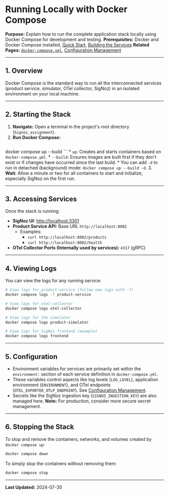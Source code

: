 # Running Locally with Docker Compose

**Purpose:** Explain how to run the complete application stack locally using Docker Compose for development and testing.
**Prerequisites:** Docker and Docker Compose installed, [Quick Start](../Quick_Start.md), [Building the Services](./Building_the_Services.md)
**Related Pages:** [`docker-compose.yml`](../../docker-compose.yml), [Configuration Management](./Configuration_Management.md)

---

## 1. Overview

Docker Compose is the standard way to run all the interconnected services (product service, simulator, OTel collector, SigNoz) in an isolated environment on your local machine.

---

## 2. Starting the Stack

1.  **Navigate:** Open a terminal in the project's root directory (`Signoz_assignment`).
2.  **Run Docker Compose:**
    ```bash
docker compose up --build
    ```
    *   `up`: Creates and starts containers based on `docker-compose.yml`.
    *   `--build`: Ensures images are built first if they don't exist or if changes have occurred since the last build.
    *   You can add `-d` to run in detached (background) mode: `docker compose up --build -d`.
3.  **Wait:** Allow a minute or two for all containers to start and initialize, especially SigNoz on the first run.

---

## 3. Accessing Services

Once the stack is running:

*   **SigNoz UI:** [http://localhost:3301](http://localhost:3301)
*   **Product Service API:** Base URL `http://localhost:8082`
    *   Examples:
        *   `curl http://localhost:8082/products`
        *   `curl http://localhost:8082/health`
*   **OTel Collector Ports (Internally used by services):** `4317` (gRPC)

---

## 4. Viewing Logs

You can view the logs for any running service:

```bash
# View logs for product-service (follow new logs with -f)
docker compose logs -f product-service

# View logs for otel-collector
docker compose logs otel-collector

# View logs for the simulator
docker compose logs product-simulator

# View logs for SigNoz frontend (example)
docker compose logs frontend
```

---

## 5. Configuration

*   Environment variables for services are primarily set within the `environment:` section of each service definition in `docker-compose.yml`.
*   These variables control aspects like log levels (`LOG_LEVEL`), application environment (`ENVIRONMENT`), and OTel endpoints (`OTEL_EXPORTER_OTLP_ENDPOINT`). See [Configuration Management](./Configuration_Management.md).
*   Secrets like the SigNoz ingestion key (`SIGNOZ_INGESTION_KEY`) are also managed here. **Note:** For production, consider more secure secret management.

---

## 6. Stopping the Stack

To stop and remove the containers, networks, and volumes created by `docker compose up`:

```bash
docker compose down
```

To simply stop the containers without removing them:

```bash
docker compose stop
```

---

**Last Updated:** 2024-07-30
